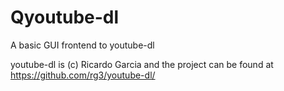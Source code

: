 # Qyoutube-dl
A basic GUI frontend to youtube-dl

youtube-dl is (c) Ricardo Garcia and the project can be found at https://github.com/rg3/youtube-dl/
